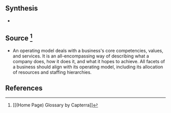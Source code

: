 ## Synthesis
- 
## Source [^1]
- An operating model deals with a business's core competencies, values, and services. It is an all-encompassing way of describing what a company does, how it does it, and what it hopes to achieve. All facets of a business should align with its operating model, including its allocation of resources and staffing hierarchies.
## References

[^1]: [[(Home Page) Glossary by Capterra]]